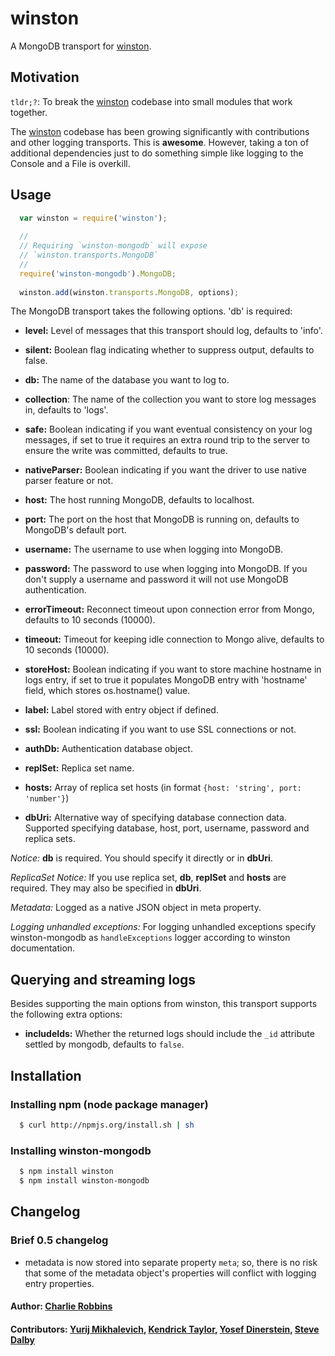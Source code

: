 # winston

A MongoDB transport for [winston][0].

## Motivation
`tldr;?`: To break the [winston][0] codebase into small modules that work
together.

The [winston][0] codebase has been growing significantly with contributions and
other logging transports. This is **awesome**. However, taking a ton of
additional dependencies just to do something simple like logging to the Console
and a File is overkill.  

## Usage
``` js
  var winston = require('winston');
  
  //
  // Requiring `winston-mongodb` will expose 
  // `winston.transports.MongoDB`
  //
  require('winston-mongodb').MongoDB;
  
  winston.add(winston.transports.MongoDB, options);
```

The MongoDB transport takes the following options. 'db' is required:

* __level:__ Level of messages that this transport should log, defaults to
'info'.
* __silent:__ Boolean flag indicating whether to suppress output, defaults to
false.

* __db:__ The name of the database you want to log to.
* __collection__: The name of the collection you want to store log messages in,
defaults to 'logs'.
* __safe:__ Boolean indicating if you want eventual consistency on your log
messages, if set to true it requires an extra round trip to the server to ensure the write was committed, defaults to true.
* __nativeParser:__ Boolean indicating if you want the driver to use native
parser feature or not.
* __host:__ The host running MongoDB, defaults to localhost.
* __port:__ The port on the host that MongoDB is running on, defaults to
MongoDB's default port.
* __username:__ The username to use when logging into MongoDB.
* __password:__ The password to use when logging into MongoDB. If you don't
supply a username and password it will not use MongoDB authentication.
* __errorTimeout:__  Reconnect timeout upon connection error from Mongo,
defaults to 10 seconds (10000).
* __timeout:__ Timeout for keeping idle connection to Mongo alive, defaults to
10 seconds (10000).
* __storeHost:__ Boolean indicating if you want to store machine hostname in
logs entry, if set to true it populates MongoDB entry with 'hostname' field,
which stores os.hostname() value.
* __label:__ Label stored with entry object if defined.
* __ssl:__ Boolean indicating if you want to use SSL connections or not.
* __authDb:__ Authentication database object.
* __replSet:__ Replica set name.
* __hosts:__ Array of replica set hosts (in format
`{host: 'string', port: 'number'}`)
* __dbUri:__ Alternative way of specifying database connection data. Supported
specifying database, host, port, username, password and replica sets.

*Notice:* __db__ is required. You should specify it directly or in __dbUri__.

*ReplicaSet Notice:* If you use replica set, __db__, __replSet__ and __hosts__
are required. They may also be specified in __dbUri__.

*Metadata:* Logged as a native JSON object in meta property.

*Logging unhandled exceptions:* For logging unhandled exceptions specify
winston-mongodb as `handleExceptions` logger according to winston documentation.

## Querying and streaming logs

Besides supporting the main options from winston, this transport supports the
following extra options:

* __includeIds:__ Whether the returned logs should include the `_id` attribute
settled by mongodb, defaults to `false`.

## Installation

### Installing npm (node package manager)

``` bash
  $ curl http://npmjs.org/install.sh | sh
```

### Installing winston-mongodb

``` bash
  $ npm install winston
  $ npm install winston-mongodb
```

## Changelog

### Brief 0.5 changelog

* metadata is now stored into separate property `meta`; so, there is no risk
that some of the metadata object's properties will conflict with logging entry
properties.

#### Author: [Charlie Robbins](http://blog.nodejitsu.com)
#### Contributors: [Yurij Mikhalevich](https://github.com/39dotyt), [Kendrick Taylor](https://github.com/sktaylor), [Yosef Dinerstein](https://github.com/yosefd), [Steve Dalby](https://github.com/stevedalby)

[0]: https://github.com/flatiron/winston
